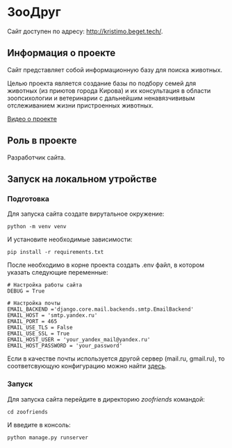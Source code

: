 # ЗооДруг

Сайт доступен по адресу: http://kristimo.beget.tech/.

## Информация о проекте
Сайт представляет собой информационную базу для поиска животных.

Целью проекта является создание базы по подбору семей для животных (из приютов города Кирова) и их консультация в области зоопсихологии и ветеринарии с дальнейшим ненавязчививым отслеживанием жизни пристроенных животных.

[Видео о проекте](https://vk.com/video134054390_456240002)

## Роль в проекте
Разработчик сайта.

## Запуск на локальном утройстве
### Подготовка
Для запуска сайта создате вирутальное окружение:
```
python -m venv venv
```

И установите необходимые зависимости:
```
pip install -r requirements.txt
```

После необходимо в корне проекта создать .env файл, в котором указать следующие переменные:
```
# Настройка работы сайта
DEBUG = True

# Настройка почты
EMAIL_BACKEND ='django.core.mail.backends.smtp.EmailBackend'
EMAIL_HOST = 'smtp.yandex.ru'
EMAIL_PORT = 465
EMAIL_USE_TLS = False
EMAIL_USE_SSL = True
EMAIL_HOST_USER = 'your_yandex_mail@yandex.ru'
EMAIL_HOST_PASSWORD = 'your_password'
```

Если в качестве почты используется другой сервер (mail.ru, gmail.ru), то соответсвующую конфигурацию можно найти [здесь](https://pocoz.gitbooks.io/django-v-primerah/content/glava-2-uluchshenie-bloga-s-pomoshyu-rasshirennyh-vozmozhnostej/otpravka-postov-na-e-mail/otpravka-e-mail-v-django.html).

### Запуск
Для запуска сайта перейдите в директорию _zoofriends_ командой:
```
cd zoofriends
```

И введите в консоль:
```
python manage.py runserver
```
